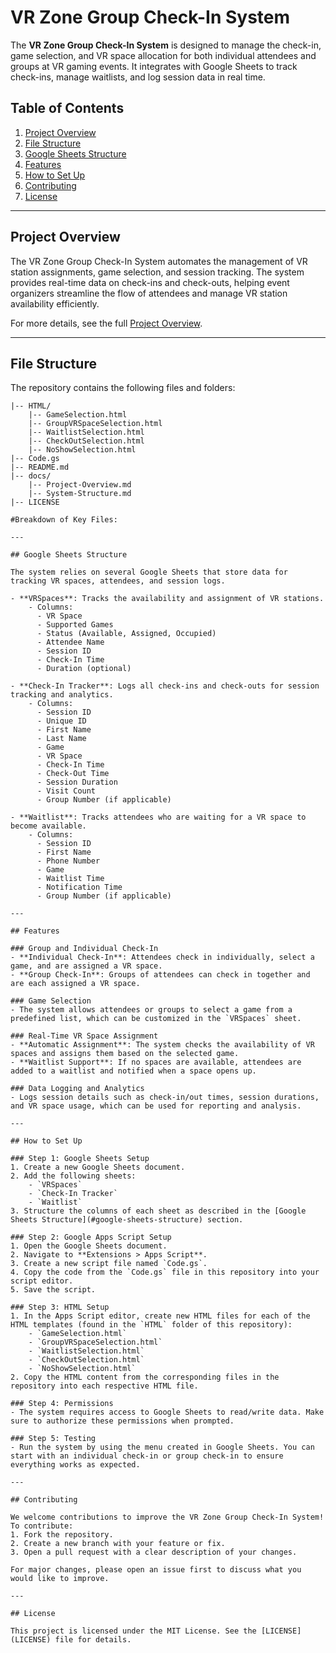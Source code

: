 # VR Zone Group Check-In System

The **VR Zone Group Check-In System** is designed to manage the check-in, game selection, and VR space allocation for both individual attendees and groups at VR gaming events. It integrates with Google Sheets to track check-ins, manage waitlists, and log session data in real time.

## Table of Contents
1. [Project Overview](#project-overview)
2. [File Structure](#file-structure)
3. [Google Sheets Structure](#google-sheets-structure)
4. [Features](#features)
5. [How to Set Up](#how-to-set-up)
6. [Contributing](#contributing)
7. [License](#license)

---

## Project Overview

The VR Zone Group Check-In System automates the management of VR station assignments, game selection, and session tracking. The system provides real-time data on check-ins and check-outs, helping event organizers streamline the flow of attendees and manage VR station availability efficiently. 

For more details, see the full [Project Overview](docs/Project-Overview.md).

---

## File Structure

The repository contains the following files and folders:

```plaintext
|-- HTML/
    |-- GameSelection.html
    |-- GroupVRSpaceSelection.html
    |-- WaitlistSelection.html
    |-- CheckOutSelection.html
    |-- NoShowSelection.html
|-- Code.gs
|-- README.md
|-- docs/
    |-- Project-Overview.md
    |-- System-Structure.md
|-- LICENSE

#Breakdown of Key Files:

---

## Google Sheets Structure

The system relies on several Google Sheets that store data for tracking VR spaces, attendees, and session logs.

- **VRSpaces**: Tracks the availability and assignment of VR stations.
    - Columns: 
      - VR Space
      - Supported Games
      - Status (Available, Assigned, Occupied)
      - Attendee Name
      - Session ID
      - Check-In Time
      - Duration (optional)

- **Check-In Tracker**: Logs all check-ins and check-outs for session tracking and analytics.
    - Columns:
      - Session ID
      - Unique ID
      - First Name
      - Last Name
      - Game
      - VR Space
      - Check-In Time
      - Check-Out Time
      - Session Duration
      - Visit Count
      - Group Number (if applicable)

- **Waitlist**: Tracks attendees who are waiting for a VR space to become available.
    - Columns:
      - Session ID
      - First Name
      - Phone Number
      - Game
      - Waitlist Time
      - Notification Time
      - Group Number (if applicable)

---

## Features

### Group and Individual Check-In
- **Individual Check-In**: Attendees check in individually, select a game, and are assigned a VR space.
- **Group Check-In**: Groups of attendees can check in together and are each assigned a VR space.

### Game Selection
- The system allows attendees or groups to select a game from a predefined list, which can be customized in the `VRSpaces` sheet.

### Real-Time VR Space Assignment
- **Automatic Assignment**: The system checks the availability of VR spaces and assigns them based on the selected game.
- **Waitlist Support**: If no spaces are available, attendees are added to a waitlist and notified when a space opens up.

### Data Logging and Analytics
- Logs session details such as check-in/out times, session durations, and VR space usage, which can be used for reporting and analysis.

---

## How to Set Up

### Step 1: Google Sheets Setup
1. Create a new Google Sheets document.
2. Add the following sheets:
    - `VRSpaces`
    - `Check-In Tracker`
    - `Waitlist`
3. Structure the columns of each sheet as described in the [Google Sheets Structure](#google-sheets-structure) section.

### Step 2: Google Apps Script Setup
1. Open the Google Sheets document.
2. Navigate to **Extensions > Apps Script**.
3. Create a new script file named `Code.gs`.
4. Copy the code from the `Code.gs` file in this repository into your script editor.
5. Save the script.

### Step 3: HTML Setup
1. In the Apps Script editor, create new HTML files for each of the HTML templates (found in the `HTML` folder of this repository):
    - `GameSelection.html`
    - `GroupVRSpaceSelection.html`
    - `WaitlistSelection.html`
    - `CheckOutSelection.html`
    - `NoShowSelection.html`
2. Copy the HTML content from the corresponding files in the repository into each respective HTML file.

### Step 4: Permissions
- The system requires access to Google Sheets to read/write data. Make sure to authorize these permissions when prompted.

### Step 5: Testing
- Run the system by using the menu created in Google Sheets. You can start with an individual check-in or group check-in to ensure everything works as expected.

---

## Contributing

We welcome contributions to improve the VR Zone Group Check-In System! To contribute:
1. Fork the repository.
2. Create a new branch with your feature or fix.
3. Open a pull request with a clear description of your changes.

For major changes, please open an issue first to discuss what you would like to improve.

---

## License

This project is licensed under the MIT License. See the [LICENSE](LICENSE) file for details.
